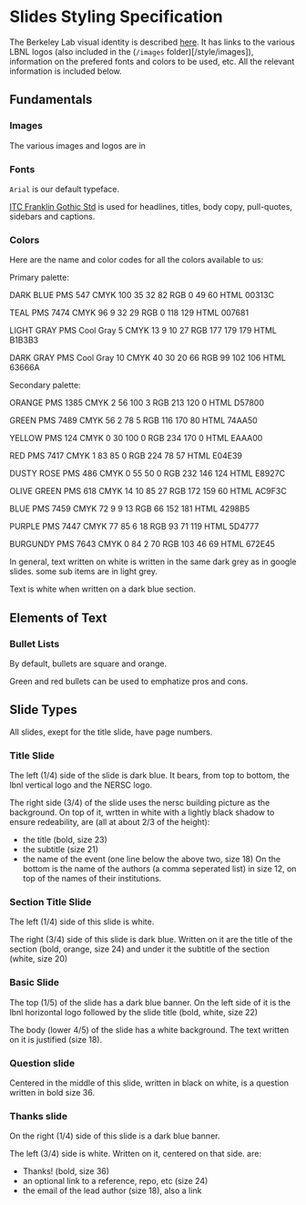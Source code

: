 # Slides Styling Specification

The Berkeley Lab visual identity is described [here](https://creative.lbl.gov/visual-identity/).
It has links to the various LBNL logos (also included in the (`/images` folder)[/style/images]), information on the prefered fonts and colors to be used, etc. All the relevant information is included below.

## Fundamentals

### Images

The various images and logos are in 

### Fonts

`Arial` is our default typeface.

[ITC Franklin Gothic Std](https://fonts.google.com/specimen/Libre+Franklin) is used for headlines, titles, body copy, pull-quotes, sidebars and captions.

### Colors

Here are the name and color codes for all the colors available to us:

Primary palette:

DARK BLUE
PMS 547
CMYK 100 35 32 82
RGB 0 49 60
HTML 00313C

TEAL
PMS 7474
CMYK 96 9 32 29
RGB 0 118 129
HTML 007681

LIGHT GRAY
PMS Cool Gray 5
CMYK 13 9 10 27
RGB 177 179 179
HTML B1B3B3

DARK GRAY
PMS Cool Gray 10
CMYK 40 30 20 66
RGB 99 102 106
HTML 63666A

Secondary palette:

ORANGE
PMS 1385
CMYK 2 56 100 3
RGB 213 120 0
HTML D57800

GREEN
PMS 7489
CMYK 56 2 78 5
RGB 116 170 80
HTML 74AA50

YELLOW
PMS 124
CMYK 0 30 100 0
RGB 234 170 0
HTML EAAA00

RED
PMS 7417
CMYK 1 83 85 0
RGB 224 78 57
HTML E04E39

DUSTY ROSE
PMS 486
CMYK 0 55 50 0
RGB 232 146 124
HTML E8927C
				
OLIVE GREEN
PMS 618
CMYK 14 10 85 27
RGB 172 159 60
HTML AC9F3C

BLUE
PMS 7459
CMYK 72 9 9 13
RGB 66 152 181
HTML 4298B5

PURPLE
PMS 7447
CMYK 77 85 6 18
RGB 93 71 119
HTML 5D4777

BURGUNDY
PMS 7643
CMYK 0 84 2 70
RGB 103 46 69
HTML 672E45

In general, text written on white is written in the same dark grey as in google slides.
some sub items are in light grey.

Text is white when written on a dark blue section.

## Elements of Text

### Bullet Lists

By default, bullets are square and orange.

Green and red bullets can be used to emphatize pros and cons.

## Slide Types

All slides, exept for the title slide, have page numbers.

### Title Slide

The left (1/4) side of the slide is dark blue.
It bears, from top to bottom, the lbnl vertical logo and the NERSC logo.

The right side (3/4) of the slide uses the nersc building picture as the background.
On top of it, wrtten in white with a lightly black shadow to ensure redeability, are (all at about 2/3 of the height):
* the title (bold, size 23)
* the subtitle (size 21)
* the name of the event (one line below the above two, size 18)
On the bottom is the name of the authors (a comma seperated list) in size 12, on top of the names of their institutions.

### Section Title Slide

The left (1/4) side of this slide is white.

The right (3/4) side of this slide is dark blue.
Written on it are the title of the section (bold, orange, size 24)
and under it the subtitle of the section (white, size 20)

### Basic Slide

The top (1/5) of the slide has a dark blue banner.
On the left side of it is the lbnl horizontal logo followed by the slide title (bold, white, size 22)

The body (lower 4/5) of the slide has a white background.
The text written on it is justified (size 18).

### Question slide

Centered in the middle of this slide, written in black on white, is a question written in bold size 36.

### Thanks slide

On the right (1/4) side of this slide is a dark blue banner.

The left (3/4) side is white. Written on it, centered on that side. are:
* Thanks! (bold, size 36)
* an optional link to a reference, repo, etc (size 24)
* the email of the lead author (size 18), also a link